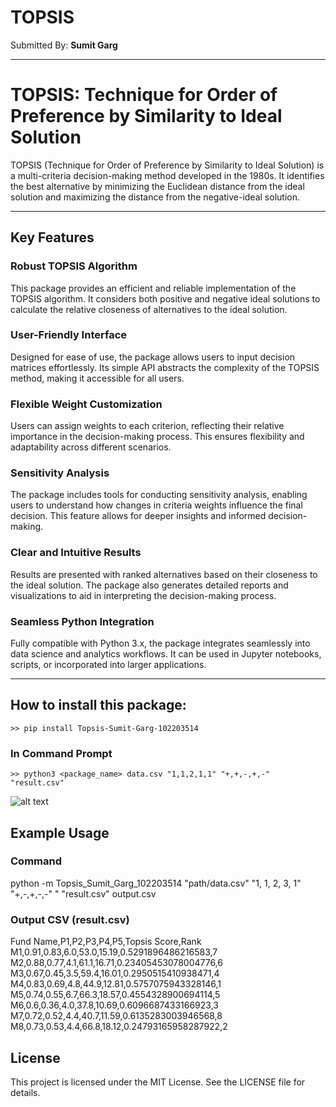 # TOPSIS


Submitted By: **Sumit Garg**

***

# TOPSIS: Technique for Order of Preference by Similarity to Ideal Solution

TOPSIS (Technique for Order of Preference by Similarity to Ideal Solution) is a multi-criteria decision-making method developed in the 1980s. It identifies the best alternative by minimizing the Euclidean distance from the ideal solution and maximizing the distance from the negative-ideal solution.

---

## Key Features

### **Robust TOPSIS Algorithm**
This package provides an efficient and reliable implementation of the TOPSIS algorithm. It considers both positive and negative ideal solutions to calculate the relative closeness of alternatives to the ideal solution.

### **User-Friendly Interface**
Designed for ease of use, the package allows users to input decision matrices effortlessly. Its simple API abstracts the complexity of the TOPSIS method, making it accessible for all users.

### **Flexible Weight Customization**
Users can assign weights to each criterion, reflecting their relative importance in the decision-making process. This ensures flexibility and adaptability across different scenarios.

### **Sensitivity Analysis**
The package includes tools for conducting sensitivity analysis, enabling users to understand how changes in criteria weights influence the final decision. This feature allows for deeper insights and informed decision-making.

### **Clear and Intuitive Results**
Results are presented with ranked alternatives based on their closeness to the ideal solution. The package also generates detailed reports and visualizations to aid in interpreting the decision-making process.

### **Seamless Python Integration**
Fully compatible with Python 3.x, the package integrates seamlessly into data science and analytics workflows. It can be used in Jupyter notebooks, scripts, or incorporated into larger applications.

---

## How to install this package:
```
>> pip install Topsis-Sumit-Garg-102203514
```


### In Command Prompt
```
>> python3 <package_name> data.csv "1,1,2,1,1" "+,+,-,+,-" "result.csv"
```
![alt text](run.png)

## Example Usage
### **Command**
python -m Topsis_Sumit_Garg_102203514 "path/data.csv" "1, 1, 2, 3, 1" "+,-,+,-,-" " "result.csv"
output.csv
### **Output CSV (result.csv)**
Fund Name,P1,P2,P3,P4,P5,Topsis Score,Rank
M1,0.91,0.83,6.0,53.0,15.19,0.5291896486216583,7
M2,0.88,0.77,4.1,61.1,16.71,0.23405453078004776,6
M3,0.67,0.45,3.5,59.4,16.01,0.2950515410938471,4
M4,0.83,0.69,4.8,44.9,12.81,0.5757075943328146,1
M5,0.74,0.55,6.7,66.3,18.57,0.4554328900694114,5
M6,0.6,0.36,4.0,37.8,10.69,0.6096687433166923,3
M7,0.72,0.52,4.4,40.7,11.59,0.6135283003946568,8
M8,0.73,0.53,4.4,66.8,18.12,0.24793165958287922,2

## License
This project is licensed under the MIT License. See the LICENSE file for details.
